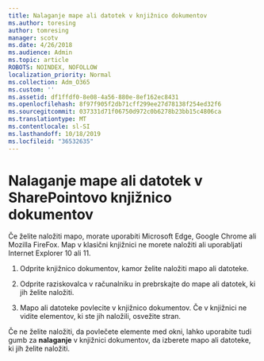 ```yaml
---
title: Nalaganje mape ali datotek v knjižnico dokumentov
ms.author: toresing
author: tomresing
manager: scotv
ms.date: 4/26/2018
ms.audience: Admin
ms.topic: article
ROBOTS: NOINDEX, NOFOLLOW
localization_priority: Normal
ms.collection: Adm_O365
ms.custom: ''
ms.assetid: df1ffdf0-8e08-4a56-880e-8ef162ec8431
ms.openlocfilehash: 8f97f905f2db71cff299ee27d78138f254ed32f6
ms.sourcegitcommit: 037331d71f06750d972c0b6278b23bb15c4806ca
ms.translationtype: MT
ms.contentlocale: sl-SI
ms.lasthandoff: 10/18/2019
ms.locfileid: "36532635"
---
```

# <a name="upload-a-folder-or-files-to-a-sharepoint-document-library"></a>Nalaganje mape ali datotek v SharePointovo knjižnico dokumentov

Če želite naložiti mapo, morate uporabiti Microsoft Edge, Google Chrome ali Mozilla FireFox. Map v klasični knjižnici ne morete naložiti ali uporabljati Internet Explorer 10 ali 11.
  
1. Odprite knjižnico dokumentov, kamor želite naložiti mapo ali datoteke.
    
2. Odprite raziskovalca v računalniku in prebrskajte do mape ali datotek, ki jih želite naložiti.
    
3. Mapo ali datoteke povlecite v knjižnico dokumentov. Če v knjižnici ne vidite elementov, ki ste jih naložili, osvežite stran. 
    
Če ne želite naložiti, da povlečete elemente med okni, lahko uporabite tudi gumb za **nalaganje** v knjižnici dokumentov, da izberete mapo ali datoteke, ki jih želite naložiti. 
  

